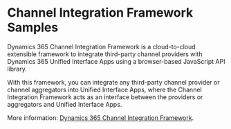 # Channel Integration Framework Samples

Dynamics 365 Channel Integration Framework is a cloud-to-cloud extensible framework to integrate third-party channel providers with Dynamics 365 Unified Interface Apps using a browser-based JavaScript API library.

With this framework, you can integrate any third-party channel provider or channel aggregators into Unified Interface Apps, where the Channel Integration Framework acts as an interface between the providers or aggregators and Unified Interface Apps.

More information: [Dynamics 365 Channel Integration Framework](https://docs.microsoft.com/en-us/dynamics365/customer-engagement/developer/channel-integration-framework/channel-integration-framework).
